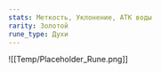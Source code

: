 ```yaml
---
stats: Меткость, Уклонение, АТК воды
rarity: Золотой
rune_type: Духи
---
```

![[Temp/Placeholder_Rune.png]]
